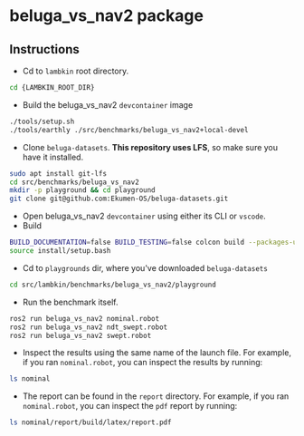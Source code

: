 # beluga_vs_nav2 package

## Instructions

- Cd to `lambkin` root directory.
```sh
cd {LAMBKIN_ROOT_DIR}
```
- Build the beluga_vs_nav2 `devcontainer` image
```sh
./tools/setup.sh
./tools/earthly ./src/benchmarks/beluga_vs_nav2+local-devel
```
- Clone `beluga-datasets`. **This repository uses LFS**, so make sure you have it installed.
```sh
sudo apt install git-lfs
cd src/benchmarks/beluga_vs_nav2
mkdir -p playground && cd playground
git clone git@github.com:Ekumen-OS/beluga-datasets.git
```
- Open beluga_vs_nav2 `devcontainer` using either its CLI or `vscode`.
- Build 
```sh
BUILD_DOCUMENTATION=false BUILD_TESTING=false colcon build --packages-up-to beluga_vs_nav2 --symlink-install
source install/setup.bash
```
- Cd to `playgrounds` dir, where you've downloaded `beluga-datasets`

```sh
cd src/lambkin/benchmarks/beluga_vs_nav2/playground
```

- Run the benchmark itself.
```sh
ros2 run beluga_vs_nav2 nominal.robot
ros2 run beluga_vs_nav2 ndt_swept.robot
ros2 run beluga_vs_nav2 swept.robot
```
- Inspect the results using the same name of the launch file. For example, if you ran `nominal.robot`, you can inspect the results by running:
```sh
ls nominal
```
- The report can be found in the `report` directory. For example, if you ran `nominal.robot`, you can inspect the `pdf` report by running:
```sh
ls nominal/report/build/latex/report.pdf
```
